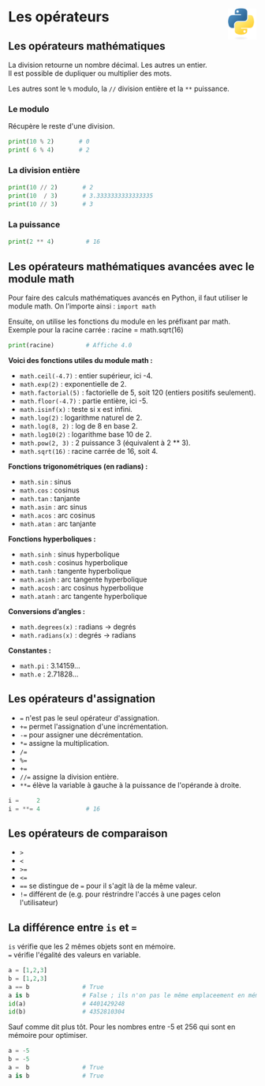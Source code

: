 # **Les opérateurs**<a href="../../../"><img align="right" src="../../../assets/logo/Python-logo-notext.svg" alt="Python" height="64px"></a>
## **Les opérateurs mathématiques**
La division retourne un nombre décimal. Les autres un entier.  
Il est possible de dupliquer ou multiplier des mots.

Les autres sont le `%` modulo, la `//` division entière et la `**` puissance.
### Le modulo
Récupère le reste d'une division.
```py
print(10 % 2)       # 0
print( 6 % 4)       # 2
```
### La division entière
```py
print(10 // 2)       # 2
print(10  / 3)       # 3.3333333333333335
print(10 // 3)       # 3
```
### La puissance
```py
print(2 ** 4)         # 16
```
## **Les opérateurs mathématiques avancées avec le module math**
Pour faire des calculs mathématiques avancés en Python, il faut utiliser le module math.
On l’importe ainsi :
`import math`

Ensuite, on utilise les fonctions du module en les préfixant par math.
Exemple pour la racine carrée :
racine = math.sqrt(16)
```py
print(racine)         # Affiche 4.0
```
**Voici des fonctions utiles du module math :**
* `math.ceil(-4.7)`   : entier supérieur, ici -4.
* `math.exp(2)`       : exponentielle de 2.
* `math.factorial(5)` : factorielle de 5, soit 120 (entiers positifs seulement).
* `math.floor(-4.7)`  : partie entière, ici -5.
* `math.isinf(x)`     : teste si x est infini.
* `math.log(2)`       : logarithme naturel de 2.
* `math.log(8, 2)`    : log de 8 en base 2.
* `math.log10(2)`     : logarithme base 10 de 2.
* `math.pow(2, 3)`    : 2 puissance 3 (équivalent à 2 ** 3).
* `math.sqrt(16)`     : racine carrée de 16, soit 4.

**Fonctions trigonométriques (en radians) :**
* `math.sin`          : sinus
* `math.cos`          : cosinus
* `math.tan`          : tanjante
* `math.asin`         : arc sinus
* `math.acos`         : arc cosinus
* `math.atan`         : arc tanjante

**Fonctions hyperboliques :**
* `math.sinh`         : sinus hyperbolique
* `math.cosh`         : cosinus hyperbolique
* `math.tanh`         : tangente hyperbolique
* `math.asinh`        : arc tangente hyperbolique
* `math.acosh`        : arc cosinus hyperbolique
* `math.atanh`        : arc tangente hyperbolique

**Conversions d’angles :**
* `math.degrees(x)`   : radians → degrés
* `math.radians(x)`   : degrés → radians

**Constantes :**
* `math.pi`           : 3.14159…
* `math.e`            : 2.71828…
## **Les opérateurs d'assignation**
* `=` n'est pas le seul opérateur d'assignation.
* `+=` permet l'assignation d'une incrémentation.
* `-=` pour assigner une décrémentation.
* `*=` assigne la multiplication.  
* `/=`
* `%=`
* `+=`
* `//=` assigne la division entière.
* `**=` élève la variable à gauche à la puissance de l'opérande à droite.
```py
i =     2
i = **= 4             # 16
```
## **Les opérateurs de comparaison**
* `>`
* `<`
* `>=`
* `<=`
* `==` se distingue de `=` pour il s'agit là de la même valeur.
* `!=` différent de (e.g. pour réstrindre l'accés à une pages celon l'utilisateur)

<!-- Il sont utilisés avec des structures conditionnelles. -->
## **La différence entre `is` et `=`**
`is` vérifie que les 2 mêmes objets sont en mémoire.  
`=`  vérifie l'égalité des valeurs en variable.
```py
a = [1,2,3]
b = [1,2,3]
a == b               # True
a is b               # False ; ils n'on pas le même emplaceement en mémoire
id(a)                # 4401429248
id(b)                # 4352810304
```
Sauf comme dit plus tôt. Pour les nombres entre -5 et 256 qui sont en mémoire pour optimiser.
```py
a = -5
b = -5
a =  b               # True
a is b               # True
```